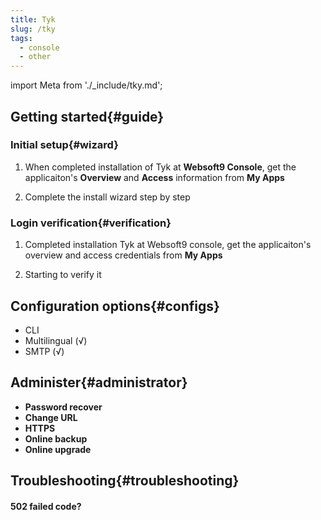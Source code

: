 ```yaml
---
title: Tyk
slug: /tky
tags:
  - console
  - other
---
```


import Meta from './_include/tky.md';

<Meta name="meta" />

## Getting started{#guide}

### Initial setup{#wizard}

1. When completed installation of Tyk at **Websoft9 Console**, get the applicaiton's **Overview** and **Access** information from **My Apps**  

2. Complete the install wizard step by step

### Login verification{#verification}

1. Completed installation Tyk at Websoft9 console, get the applicaiton's overview and access credentials from **My Apps**  

2. Starting to verify it

## Configuration options{#configs}

- CLI
- Multilingual (√)
- SMTP (√)

## Administer{#administrator}

- **Password recover**
- **Change URL**
- **HTTPS**
- **Online backup**
- **Online upgrade**

## Troubleshooting{#troubleshooting}

#### 502 failed code?